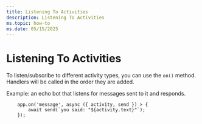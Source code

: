 ```yaml
---
title: Listening To Activities
description: Listening To Activities
ms.topic: how-to
ms.date: 05/15/2025
---
```


# Listening To Activities

To listen/subscribe to different activity types, you can use the `on()` method. Handlers will be called in the order they are added.

Example: an echo bot that listens for messages sent to it and responds.

```
    app.on('message', async ({ activity, send }) > {
        await send(`you said: "${activity.text}"`);
    });
```